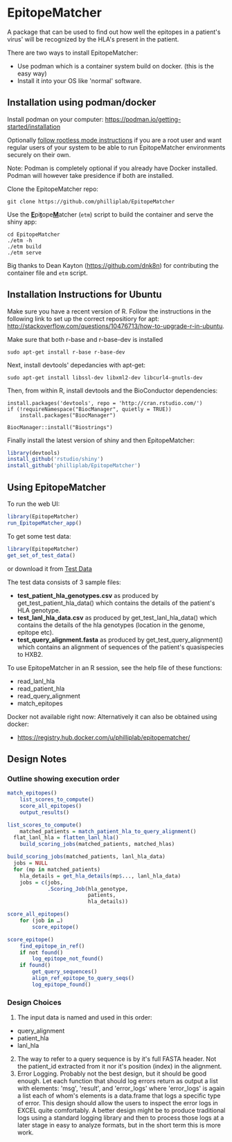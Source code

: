EpitopeMatcher
==============

A package that can be used to find out how well the epitopes in a patient's virus' will be
recognized by the HLA's present in the patient.

There are two ways to install EpitopeMatcher:

- Use podman which is a container system build on docker. (this is the easy way)
- Install it into your OS like 'normal' software.

## Installation using podman/docker

Install podman on your computer: https://podman.io/getting-started/installation

Optionally [follow rootless mode instructions](https://github.com/containers/podman/blob/master/docs/tutorials/rootless_tutorial.md) if you are a root user and want regular users of your system to be able to run EpitopeMatcher environments securely on their own.

Note: Podman is completely optional if you already have Docker installed. Podman will however take presidence if both are installed.

Clone the EpitopeMatcher repo:
```{sh}
git clone https://github.com/philliplab/EpitopeMatcher
```

Use the <ins>**E**</ins>pi<ins>**t**</ins>ope<ins>**M**</ins>atcher (`etm`) script to build the container and serve the shiny app:

```{sh}
cd EpitopeMatcher
./etm -h
./etm build
./etm serve
```

Big thanks to Dean Kayton (https://github.com/dnk8n) for contributing the container file and `etm` script.

## Installation Instructions for Ubuntu

Make sure you have a recent version of R. Follow
the instructions in the following link to set up the correct repositiory for apt:
http://stackoverflow.com/questions/10476713/how-to-upgrade-r-in-ubuntu. 

Make sure that both r-base and r-base-dev is installed
```{sh}
sudo apt-get install r-base r-base-dev
```

Next, install devtools' depedancies with apt-get:
```{sh}
sudo apt-get install libssl-dev libxml2-dev libcurl4-gnutls-dev
```

Then, from within R, install devtools and the BioConductor dependencies:
```{r}
install.packages('devtools', repo = 'http://cran.rstudio.com/')
if (!requireNamespace("BiocManager", quietly = TRUE))
    install.packages("BiocManager")

BiocManager::install("Biostrings")
```

Finally install the latest version of shiny and then EpitopeMatcher:
```r
library(devtools)
install_github('rstudio/shiny')
install_github('philliplab/EpitopeMatcher')
```

## Using EpitopeMatcher

To run the web UI:
```r
library(EpitopeMatcher)
run_EpitopeMatcher_app()
```

To get some test data:
```r
library(EpitopeMatcher)
get_set_of_test_data()
```
or download it from [Test Data](https://github.com/philliplab/EpitopeMatcher/raw/master/inst/test_data/EpitopeMatcher_test_data.zip)

The test data consists of 3 sample files:

- **test_patient_hla_genotypes.csv** as produced by get_test_patient_hla_data() which contains the details of the patient's HLA genotype.
- **test_lanl_hla_data.csv** as produced by get_test_lanl_hla_data() which contains the details of the hla genotypes (location in the genome, epitope etc).
- **test_query_alignment.fasta** as produced by get_test_query_alignment() which contains an alignment of sequences of the patient's quasispecies to HXB2.

To use EpitopeMatcher in an R session, see the help file of these functions:
* read_lanl_hla
* read_patient_hla
* read_query_alignment
* match_epitopes 

Docker not available right now:
Alternatively it can also be obtained using docker:
* https://registry.hub.docker.com/u/philliplab/epitopematcher/

## Design Notes

### Outline showing execution order

```r
match_epitopes()
	list_scores_to_compute()
	score_all_epitopes()
	output_results()

list_scores_to_compute()
	matched_patients = match_patient_hla_to_query_alignment()
  flat_lanl_hla = flatten_lanl_hla()
	build_scoring_jobs(matched_patients, matched_hlas)

build_scoring_jobs(matched_patients, lanl_hla_data)
  jobs = NULL
  for (mp in matched_patients)
    hla_details = get_hla_details(mp$..., lanl_hla_data)
    jobs = c(jobs,
             .Scoring_Job(hla_genotype,
                          patients,
                          hla_details))

score_all_epitopes()
	for (job in …)
		score_epitope()

score_epitope()
	find_epitope_in_ref()
	if not found()
		log_epitope_not_found()
	if found()
		get_query_sequences()
		align_ref_epitope_to_query_seqs()
		log_epitope_found()
```

### Design Choices

1. The input data is named and used in this order:
  - query_alignment
  - patient_hla
  - lanl_hla
2. The way to refer to a query sequence is by it's full FASTA header. Not the
   patient_id extracted from it nor it's position (index) in the alignment.
3. Error Logging. Probably not the best design, but it should be good enough.
   Let each function that should log errors return as output a list with
   elements: 'msg', 'result', and 'error_logs' where 'error_logs' is again a list
   each of whom's elements is a data.frame that logs a specific type of error.
   This design should allow the users to inspect the error logs in EXCEL quite
   comfortably. A better design might be to produce traditional logs using a
   standard logging library and then to process those logs at a later stage in
   easy to analyze formats, but in the short term this is more work.

